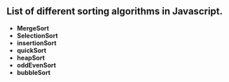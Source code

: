 ## List of different sorting algorithms in Javascript.
* __MergeSort__
* __SelectionSort__
* __insertionSort__
* __quickSort__
* __heapSort__
* __oddEvenSort__
* __bubbleSort__